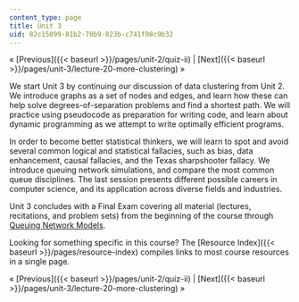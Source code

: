 ```yaml
---
content_type: page
title: Unit 3
uid: 82c15099-81b2-70b9-823b-c741f08c9b32
---
```


« [Previous]({{< baseurl >}}/pages/unit-2/quiz-ii) | [Next]({{< baseurl >}}/pages/unit-3/lecture-20-more-clustering) »

We start Unit 3 by continuing our discussion of data clustering from Unit 2. We introduce graphs as a set of nodes and edges, and learn how these can help solve degrees-of-separation problems and find a shortest path. We will practice using pseudocode as preparation for writing code, and learn about dynamic programming as we attempt to write optimally efficient programs.

In order to become better statistical thinkers, we will learn to spot and avoid several common logical and statistical fallacies, such as bias, data enhancement, causal fallacies, and the Texas sharpshooter fallacy. We introduce queuing network simulations, and compare the most common queue disciplines. The last session presents different possible careers in computer science, and its application across diverse fields and industries.

Unit 3 concludes with a Final Exam covering all material (lectures, recitations, and problem sets) from the beginning of the course through [Queuing Network Models](http://ocw2.mit.edu/courses/electrical-engineering-and-computer-science/6-00sc-introduction-to-computer-science-and-programming-spring-2011/unit-3/lecture-25-queuing-network-models).

Looking for something specific in this course? The [Resource Index]({{< baseurl >}}/pages/resource-index) compiles links to most course resources in a single page.

« [Previous]({{< baseurl >}}/pages/unit-2/quiz-ii) | [Next]({{< baseurl >}}/pages/unit-3/lecture-20-more-clustering) »